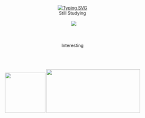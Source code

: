 <div align="center">
      <a href="https://git.io/typing-svg"
        ><img
        src="https://readme-typing-svg.demolab.com?font=Fira+Code&duration=3000&pause=1000&color=F79160&center=true&vCenter=true&repeat=true&random=true&width=400&height=100&lines=%E2%AD%90+WELCOME+TO+YERIN+WORLD+%E2%AD%90""
        alt="Typing SVG" /></a>
    </div>
    <div align="center">
      Still Studying
      <br />
      <br />
      <div>
        <img src="https://img.shields.io/badge/HTML5-FF4C4C?style=flat&logo=html5&logoColor=white" alt="" />
        <img src="https://img.shields.io/badge/CSS-FFDE44?&style=flat&logo=css3&logoColor=white" alt="" />
        <img src="https://img.shields.io/badge/JavaScript-FF4C4C?style=flat&logo=JavaScript&logoColor=white" alt="" />
        <img src="https://img.shields.io/badge/React-FFDE44?style=flat&logo=React&logoColor=white" />
        <img
          src="https://img.shields.io/badge/styled--components-FF4C4C?style=flat&logo=styled-components&logoColor=white"
          alt=""
        />
      </div>
      <br /><br /><br />
      Interesting
      <br />
      <br />
      <div>
        <img src="https://img.shields.io/badge/TypeScript-43853D?style=flat&logo=typescript&logoColor=white" alt="" />
        <img src="https://img.shields.io/badge/React_Native-263016?style=flat&logo=react&logoColor=61DAFB" alt="" />
        <img src="https://img.shields.io/badge/Node.js-43853D?style=flat&logo=node.js&logoColor=white" alt="" />
        <img src="https://img.shields.io/badge/Vue.js-263016?style=flat&logo=vue.js&logoColor=4FC08D" alt="" />
      </div>
    </div>
    <br />
    <br />
    <div align="center">
      <img
        style="height: 129px; margin-bottom: 5px"
        src="https://github-readme-stats.vercel.app/api/top-langs/?username=seyerin&layout=compact"
        alt=""
      />
      <img
        style="width: 300px; height: 140px"
        src="https://github-readme-stats.vercel.app/api?username=seyerin&theme=flag-india"
        alt=""
      />
    </div>

